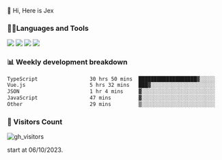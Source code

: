  👋 Hi, Here is Jex

 

### 🧑‍💻Languages and Tools

<code><a href="https://react.dev"><img src="https://api.iconify.design/logos:react.svg" /></a></code>
<code><a href="https://github.com/vuejs/core"><img src="https://api.iconify.design/logos:vue.svg" /></a></code> 
<code><a href="https://github.com/microsoft/TypeScript"><img src="https://api.iconify.design/logos:typescript-icon.svg" /></a></code>
<code><a href="https://threejs.org/"><img src="https://api.iconify.design/logos:threejs.svg" /></a></code>

### 📊 Weekly development breakdown

<!--START_SECTION:waka-->

```txt
TypeScript                 30 hrs 50 mins  ███████████████████▓░░░░░   78.30 %
Vue.js                     5 hrs 32 mins   ███▓░░░░░░░░░░░░░░░░░░░░░   14.07 %
JSON                       1 hr 4 mins     ▓░░░░░░░░░░░░░░░░░░░░░░░░   02.74 %
JavaScript                 47 mins         ▓░░░░░░░░░░░░░░░░░░░░░░░░   02.02 %
Other                      29 mins         ▒░░░░░░░░░░░░░░░░░░░░░░░░   01.23 %
```

<!--END_SECTION:waka-->


### 👀 Visitors Count

![gh_visitors](https://profile-counter.glitch.me/jexlau/count.svg)

start at 06/10/2023.
